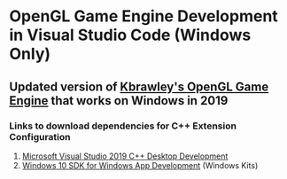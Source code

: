 # OpenGL Game Engine Development in Visual Studio Code (Windows Only)

## Updated version of [Kbrawley's OpenGL Game Engine](https://github.com/kbrawley95/VSCode-OpenGL-Game-Engine) that works on Windows in 2019

### Links to download dependencies for C++ Extension Configuration

1. [Microsoft Visual Studio 2019 C++ Desktop Development](https://visualstudio.microsoft.com/vs/features/cplusplus/)
2. [Windows 10 SDK for Windows App Development](https://developer.microsoft.com/en-us/windows/downloads/windows-10-sdk) (Windows Kits)
